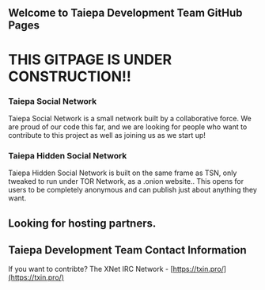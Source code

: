 ## Welcome to Taiepa Development Team GitHub Pages

# THIS GITPAGE IS UNDER CONSTRUCTION!!

### Taiepa Social Network
Taiepa Social Network is a small network built by a collaborative force.
We are proud of our code this far, and we are looking for people who want
to contribute to this project as well as joining us as we start up!

### Taiepa Hidden Social Network
Taiepa Hidden Social Network is built on the same frame as TSN, only tweaked
to run under TOR Network, as a .onion website.. This opens for users to be
completely anonymous and can publish just about anything they want.

## Looking for hosting partners.

## Taiepa Development Team Contact Information
If you want to contribte?
The XNet IRC Network - [https://txin.pro/](https://txin.pro/)  
